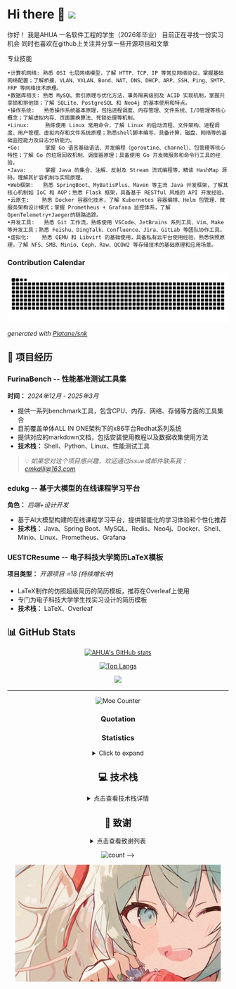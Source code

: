 # 	  Hi there 👋 <img src="https://github.com/laixintao/laixintao/blob/master/assets/wave.gif" width="29px">

<!--
**AHUA-Official/AHUA-Official** is a ✨ _special_ ✨ repository because its `README.md` (this file) appears on AHUA-Official GitHub profile.
- 🔭 I'm currently working on UESTC as a studnet which will be gratueded in 2026 ...
- 🌱 I'm currently learning CNCF ...
- 👯 I'm looking to collaborate on something fun ...
- 🤔 I'm looking for help with ...  
- 💬 Ask me about Linux, Docker, k8s, go, shell ...
- ⚡ Fun fact: I am super handsome...
  -->

  你好！ 我是AHUA 一名软件工程的学生（2026年毕业） 目前正在寻找一份实习机会  同时也喜欢在github上关注并分享一些开源项目和文章

  专业技能

    •计算机网络: 熟悉 OSI 七层网络模型，了解 HTTP、TCP、IP 等常见网络协议，掌握基础网络配置；了解桥接、VLAN、VXLAN、Bond、NAT、DNS、DHCP、ARP、SSH、Ping、SMTP、FRP 等网络技术原理。
 	•数据库相关: 熟悉 MySQL 索引原理与优化方法，事务隔离级别及 ACID 实现机制，掌握共享锁和排他锁；了解 SQLite、PostgreSQL 和 Neo4j 的基本使用和特点。
 	•操作系统:   熟悉操作系统基本原理，包括进程调度、内存管理、文件系统、I/O管理等核心概念；了解虚拟内存、页面置换算法、死锁处理等机制。
 	•Linux:     熟练使用 Linux 常用命令，了解 Linux 的启动流程、文件架构、进程调度、用户管理、虚拟内存和文件系统原理；熟悉shell脚本编写，具备计算、磁盘、网络等的基础监控能力及日志分析能力。
 	•Go:        掌握 Go 语言基础语法、并发编程（goroutine、channel）、包管理等核心特性；了解 Go 的垃圾回收机制、调度器原理；具备使用 Go 开发微服务和命令行工具的经验。
 	•Java:      掌握 Java 的集合、注解、反射及 Stream 流式编程等，精读 HashMap 源码，理解其扩容机制与实现原理。
 	•Web框架:   熟悉 SpringBoot、MyBatisPlus、Maven 等主流 Java 开发框架，了解其核心机制如 IoC 和 AOP；熟悉 Flask 框架，具备基于 RESTful 风格的 API 开发经验。
	•云原生:    熟悉 Docker 容器化技术，了解 Kubernetes 容器编排、Helm 包管理、微服务架构设计模式；掌握 Prometheus + Grafana 监控体系，了解 OpenTelemetry+Jaeger的链路追踪。
 	•开发工具:   熟悉 Git 工作流，熟练使用 VSCode、JetBrains 系列工具、Vim、Make 等开发工具；熟悉 Feishu、DingTalk、Confluence、Jira、GitLab 等团队协作工具。
 	•虚拟化:    熟悉 QEMU 和 Libvirt 的基础使用，具备私有云平台使用经验，熟悉快照原理，了解 NFS、SMB、Minio、Ceph、Raw、QCOW2 等存储技术的基础原理和应用场景。

### Contribution Calendar

<!--https://github.com/AHUA-Official/AHUA-Official/blob/snk/github-contribution-grid-snake-dark.svg
https://github.com/AHUA-Official/AHUA-Official/blob/snk/github-contribution-grid-snake.svg -->

<picture>
  <source media="(prefers-color-scheme: dark)" srcset="https://raw.githubusercontent.com/AHUA-Official/AHUA-Official/refs/heads/snk/github-contribution-grid-snake-dark.svg">
  <source media="(prefers-color-scheme: light)" srcset="https://raw.githubusercontent.com/AHUA-Official/AHUA-Official/refs/heads/snk/github-contribution-grid-snake.svg">
  <img alt="github contribution grid snake animation" src="https://raw.githubusercontent.com/AHUA-Official/AHUA-Official/refs/heads/snk/github-contribution-grid-snake.svg">
</picture>

*generated with [Platane/snk](https://github.com/Platane/snk)*

## 🚀 项目经历

### **FurinaBench -- 性能基准测试工具集**

**时间：** *2024年12月 - 2025年3月*

- 提供一系列benchmark工具，包含CPU、内存、网络、存储等方面的工具集合
- 目前覆盖单体ALL IN ONE架构下的x86平台Redhat系列系统
- 提供对应的markdown文档，包括安装使用教程以及数据收集使用方法
- **技术栈：** Shell、Python、Linux、性能测试工具

> 💡 *如果您对这个项目感兴趣，欢迎通过issue或邮件联系我：cmkallj@163.com*

### **edukg -- 基于大模型的在线课程学习平台**

**角色：** *后端+设计开发*

- 基于AI大模型构建的在线课程学习平台，提供智能化的学习体验和个性化推荐
- **技术栈：** Java、Spring Boot、MySQL、Redis、Neo4j、Docker、Shell、Minio、Linux、Prometheus、Grafana

### **UESTCResume -- 电子科技大学简历LaTeX模板**

**项目类型：** *开源项目 ⭐18 (持续增长中)*

- LaTeX制作的仿照超级简历的简历模板，推荐在Overleaf上使用
- 专门为电子科技大学学生找实习设计的简历模板
- **技术栈：** LaTeX、Overleaf

## 📊 GitHub Stats

<div align="center">

[![AHUA's GitHub stats](https://github-readme-stats.vercel.app/api?username=AHUA-Official&theme=radical)](https://github.com/AHUA-Official/github-readme-stats)

[![Top Langs](https://github-readme-stats.vercel.app/api/top-langs/?username=AHUA-Official&theme=radical)](https://github.com/AHUA-Official/github-readme-stats)

</div>

<div align="center">
<img src="https://cardivo.vercel.app/api?name=AHUA&description=你好，我是电子科技大学软件工程专业的一名学生，对云计算，基础设施建设，性能benchmark，边缘计算，LoT,可观测性，云原生方面有一定兴趣&image=https://avatars.githubusercontent.com/AHUA-Official&usqp=CAU&backgroundColor=%23ecf0f1&github=AHUA-Official&pattern=ticTacToe&colorPattern=%23eaeaea&site=Regards%20by%20AHUA"/>
</div>

---

<div align="center">

![Moe Counter](https://count.getloli.com/get/@AHUA-Official)

### Quotation

<!--
<details>
<summary>Click to expand</summary>

Sometimes government export control regulations and trade sanctions can constrain our freedom to distribute copies of programs or contribute to projects internationally.  Software developers do not have the power to eliminate or override these restrictions, but what we can and must do is refuse to impose them as conditions of use or development of the program.  In this way, the restrictions will not affect activities and people outside the jurisdictions of these governments. Thus, we never require contributors to obedience to any nontrivial export regulations as a condition of exercising any of the essential freedoms. We will never proactively ban contributors from any country or region due to government export control regulations or trade sanctions unless we are under severe duress.

<a href="https://u.fsf.org/friendspring19"><img src="https://static.fsf.org/nosvn/images/badges/Spring19-dark-age.png" alt="Double the movement"></a>

> 正如我们享受他人的发明带来的巨大便利一样，我们也应该乐于有机会让自己的发明为他人服务，而且我们应该免费并慷慨地这么做。
>
> As we enjoy great advantages from the inventions of others, we should be glad of an opportunity to serve others by any invention of ours, and this we should do freely and generously.
>
> [Benjamin Franklin](https://www.gnu.org/home.en.html)

> 我们希望有一天，那些设置障碍使自己的人民与世界隔离、使人民互相隔离的政府，将认识到他们这么做不但伤害自己的利益，也伤害自己公民和全人类的权利。
>
> We hope that one day, governments who build barriers to disconnect their people from the world and each other will recognize that they are acting against their own interests, as well as the rights of their citizens and all humanity.
>
> [Improving Our Policies as We Continue to Enable Global Collaboration](https://blog.zoom.us/improving-our-policies-as-we-continue-to-enable-global-collaboration/)

> 我们支持软件用户的自由，因为我们坚信这是每个用户应得的。有了这些自由，软件用户，无论是个人还是集体，都可以掌控所运行的软件，并决定这些程序如何为自己服务。如果一个软件令用户失去了这种控制权，我们则称它为"非自由"的，或"专有"的程序。与自由软件相反，非自由软件会操控它的用户，而软件的开发者则掌控着软件。这使得非自由软件成为了非正义力量的帮凶。
>
> We campaign for these freedoms because everyone deserves them. With these freedoms, the users (both individually and collectively) control the program and what it does for them. When users don't control the program, we call it a "nonfree" or "proprietary" program. The nonfree program controls the users, and the developer controls the program; this makes the program an instrument of unjust power. 
>
> [What is Free Software?](https://www.gnu.org/philosophy/free-sw.en.html)

</details>
  -->

### Statistics

<details>
<summary>Click to expand</summary>

[![SunsetMkt's GitHub stats](https://github-readme-stats.vercel.app/api?username=AHUA-Official&show_icons=true&show=reviews,discussions_started,discussions_answered,prs_merged,prs_merged_percentage&theme=transparent)](https://github.com/anuraghazra/github-readme-stats)

[![Top Langs](https://github-readme-stats.vercel.app/api/top-langs/?username=AHUA-Official&langs_count=8&layout=donut&hide=html,css,fluent,scss,stylus&theme=transparent)](https://github.com/anuraghazra/github-readme-stats)

<!--[![GitHub Streak](https://streak-stats.demolab.com?user=AHUA-Official&theme=transparent)](https://git.io/streak-stats) -->

<!--<a href="https://gitroll.io/profile/up0e9TqeuU8RIZdY0PYx07zrDEXi2" target="_blank"><img src="https://gitroll.io/api/badges/profiles/v1/up0e9TqeuU8RIZdY0PYx07zrDEXi2" alt="GitRoll Profile Badge"/></a>
-->

![Moe Counter](https://count.getloli.com/get/@AHUA-Official)

![](https://hit.yhype.me/github/profile?user_id=26019675)

</details>

## 💻 技术栈

<details>
<summary>点击查看技术栈详情</summary>

*以下是我接触过的众多技术列表，但这并不意味着任何级别的知识、熟练程度或可用性。*

### 熟悉的 Language & Tool

<div>
<img src="https://cdn.jsdelivr.net/gh/devicons/devicon@latest/icons/linux/linux-original.svg" width="40" height="40" />
<img src="https://cdn.jsdelivr.net/gh/devicons/devicon@latest/icons/docker/docker-original-wordmark.svg" width="40" height="40" />
<img src="https://cdn.jsdelivr.net/gh/devicons/devicon@latest/icons/python/python-original-wordmark.svg" width="40" height="40" />
<img src="https://cdn.jsdelivr.net/gh/devicons/devicon@latest/icons/pycharm/pycharm-original.svg" width="40" height="40" />
<img src="https://cdn.jsdelivr.net/gh/devicons/devicon@latest/icons/spring/spring-original-wordmark.svg" width="40" height="40" />
<img src="https://cdn.jsdelivr.net/gh/devicons/devicon@latest/icons/vim/vim-original.svg" width="40" height="40" />
<img src="https://cdn.jsdelivr.net/gh/devicons/devicon@latest/icons/redis/redis-original-wordmark.svg" width="40" height="40"/>
<img src="https://cdn.jsdelivr.net/gh/devicons/devicon@latest/icons/java/java-original-wordmark.svg" width="40" height="40"/>
<img src="https://cdn.jsdelivr.net/gh/devicons/devicon@latest/icons/mysql/mysql-original.svg" width="40" height="40"/>
<img src="https://cdn.jsdelivr.net/gh/devicons/devicon@latest/icons/flask/flask-original-wordmark.svg" width="40" height="40"/>
<img src="https://cdn.jsdelivr.net/gh/devicons/devicon@latest/icons/bash/bash-original.svg" width="40" height="40"/>
<img src="https://cdn.jsdelivr.net/gh/devicons/devicon@latest/icons/nginx/nginx-original.svg" width="40" height="40" />   
<img src="https://cdn.jsdelivr.net/gh/devicons/devicon@latest/icons/git/git-original-wordmark.svg" width="40" height="40" /> 
<img src="https://cdn.jsdelivr.net/gh/devicons/devicon@latest/icons/centos/centos-original-wordmark.svg" width="40" height="40" />     
<img src="https://cdn.jsdelivr.net/gh/devicons/devicon@latest/icons/markdown/markdown-original.svg" width="40" height="40" />
<img src="https://cdn.jsdelivr.net/gh/devicons/devicon@latest/icons/go/go-original.svg" width="40" height="40" />
<img src="https://cdn.jsdelivr.net/gh/devicons/devicon@latest/icons/kubernetes/kubernetes-original-wordmark.svg" width="40" height="40" />
<img src="https://cdn.jsdelivr.net/gh/devicons/devicon@latest/icons/prometheus/prometheus-original-wordmark.svg" width="40" height="40" />
<img src="https://cdn.jsdelivr.net/gh/devicons/devicon@latest/icons/grafana/grafana-original-wordmark.svg" width="40" height="40" />
<img src="https://cdn.jsdelivr.net/gh/devicons/devicon@latest/icons/opentelemetry/opentelemetry-original-wordmark.svg" width="40" height="40" />
</div>

### 工作实习及项目中使用过的 Language & Tool

<div>
<img src="https://cdn.jsdelivr.net/gh/devicons/devicon@latest/icons/postgresql/postgresql-original.svg" width="40" height="40" />
<img src="https://cdn.jsdelivr.net/gh/devicons/devicon@latest/icons/jetbrains/jetbrains-original.svg" width="40" height="40" />
<img src="https://cdn.jsdelivr.net/gh/devicons/devicon@latest/icons/jira/jira-original-wordmark.svg" width="40" height="40" />
<img src="https://cdn.jsdelivr.net/gh/devicons/devicon@latest/icons/opensuse/opensuse-original-wordmark.svg" width="40" height="40"/>
<img src="https://cdn.jsdelivr.net/gh/devicons/devicon@latest/icons/ubuntu/ubuntu-original-wordmark.svg" width="40" height="40" />
<img src="https://cdn.jsdelivr.net/gh/devicons/devicon@latest/icons/ssh/ssh-original-wordmark.svg" width="40" height="40" />
<img src="https://cdn.jsdelivr.net/gh/devicons/devicon@latest/icons/sqlite/sqlite-original-wordmark.svg" width="40" height="40" />
<img src="https://cdn.jsdelivr.net/gh/devicons/devicon@latest/icons/rockylinux/rockylinux-original-wordmark.svg" width="40" height="40" />
<img src="https://cdn.jsdelivr.net/gh/devicons/devicon@latest/icons/redhat/redhat-original.svg" width="40" height="40" />
<img src="https://cdn.jsdelivr.net/gh/devicons/devicon@latest/icons/jenkins/jenkins-original.svg" width="40" height="40" />     
<img src="https://cdn.jsdelivr.net/gh/devicons/devicon@latest/icons/matplotlib/matplotlib-original.svg" width="40" height="40" />
<img src="https://cdn.jsdelivr.net/gh/devicons/devicon@latest/icons/maven/maven-original-wordmark.svg" width="40" height="40" />
<img src="https://cdn.jsdelivr.net/gh/devicons/devicon@latest/icons/mariadb/mariadb-original.svg" width="40" height="40" />
<img src="https://cdn.jsdelivr.net/gh/devicons/devicon@latest/icons/awk/awk-original-wordmark.svg" width="40" height="40" />
<img src="https://cdn.jsdelivr.net/gh/devicons/devicon@latest/icons/aarch64/aarch64-original.svg" width="40" height="40" />
<img src="https://cdn.jsdelivr.net/gh/devicons/devicon@latest/icons/latex/latex-original.svg" width="40" height="40" />
<img src="https://cdn.jsdelivr.net/gh/devicons/devicon@latest/icons/stackoverflow/stackoverflow-original-wordmark.svg" width="40" height="40" />
<img src="https://cdn.jsdelivr.net/gh/devicons/devicon@latest/icons/tortoisegit/tortoisegit-original.svg" width="40" height="40" />
<img src="https://cdn.jsdelivr.net/gh/devicons/devicon@latest/icons/neo4j/neo4j-original-wordmark.svg" width="40" height="40" />      
<img src="https://cdn.jsdelivr.net/gh/devicons/devicon@latest/icons/gcc/gcc-original.svg" width="40" height="40" />
<img src="https://cdn.jsdelivr.net/gh/devicons/devicon@latest/icons/elasticsearch/elasticsearch-original-wordmark.svg" width="40" height="40" />
<img src="https://cdn.jsdelivr.net/gh/devicons/devicon@latest/icons/debian/debian-original-wordmark.svg" width="40" height="40" />      
<img src="https://cdn.jsdelivr.net/gh/devicons/devicon@latest/icons/tomcat/tomcat-original-wordmark.svg" width="40" height="40" />
<img src="https://cdn.jsdelivr.net/gh/devicons/devicon@latest/icons/wordpress/wordpress-original.svg" width="40" height="40" />
<img src="https://cdn.jsdelivr.net/gh/devicons/devicon@latest/icons/windows11/windows11-original.svg" width="40" height="40" />
<img src="https://cdn.jsdelivr.net/gh/devicons/devicon@latest/icons/vsphere/vsphere-original-wordmark.svg" width="40" height="40"/>
<img src="https://cdn.jsdelivr.net/gh/devicons/devicon@latest/icons/pytest/pytest-original-wordmark.svg" width="40" height="40"/>
<img src="https://cdn.jsdelivr.net/gh/devicons/devicon@latest/icons/ohmyzsh/ohmyzsh-original.svg" width="40" height="40" />
<img src="https://cdn.jsdelivr.net/gh/devicons/devicon@latest/icons/dbeaver/dbeaver-original.svg" width="40" height="40" />
<img src="https://cdn.jsdelivr.net/gh/devicons/devicon@latest/icons/oauth/oauth-original.svg" width="40" height="40" />
<img src="https://cdn.jsdelivr.net/gh/devicons/devicon@latest/icons/numpy/numpy-original-wordmark.svg" width="40" height="40" />
<img src="https://cdn.jsdelivr.net/gh/devicons/devicon@latest/icons/npm/npm-original-wordmark.svg" width="40" height="40" />
<img src="https://cdn.jsdelivr.net/gh/devicons/devicon@latest/icons/notion/notion-original.svg" width="40" height="40" />
<img src="https://cdn.jsdelivr.net/gh/devicons/devicon@latest/icons/github/github-original-wordmark.svg" width="40" height="40" />
<img src="https://cdn.jsdelivr.net/gh/devicons/devicon@latest/icons/gitlab/gitlab-original-wordmark.svg" width="40" height="40" />
<img src="https://cdn.jsdelivr.net/gh/devicons/devicon@latest/icons/hugo/hugo-original-wordmark.svg" width="40" height="40" />
</div>

### 想要学习的 Language & Tool

<div>
<img src="https://cdn.jsdelivr.net/gh/devicons/devicon@latest/icons/vuejs/vuejs-original.svg" width="40" height="40" />
<img src="https://cdn.jsdelivr.net/gh/devicons/devicon@latest/icons/yarn/yarn-original.svg" width="40" height="40" />
<img src="https://cdn.jsdelivr.net/gh/devicons/devicon@latest/icons/selenium/selenium-original.svg" width="40" height="40" />
<img src="https://cdn.jsdelivr.net/gh/devicons/devicon@latest/icons/graphql/graphql-plain-wordmark.svg" width="40" height="40" />
<img src="https://cdn.jsdelivr.net/gh/devicons/devicon@latest/icons/goland/goland-plain-wordmark.svg" width="40" height="40" />
<img src="https://cdn.jsdelivr.net/gh/devicons/devicon@latest/icons/html5/html5-original-wordmark.svg" width="40" height="40" />
<img src="https://cdn.jsdelivr.net/gh/devicons/devicon@latest/icons/lua/lua-plain.svg" width="40" height="40" />
<img src="https://cdn.jsdelivr.net/gh/devicons/devicon@latest/icons/openstack/openstack-original-wordmark.svg" width="40" height="40" />
</div>
<!--<--
[![My Skills](https://skillicons.dev/icons?i=ae,anaconda,androidstudio,apple,arch,arduino,atom,au,autocad,aws,azure,bash,bitbucket,blender,bootstrap,c,cs,cpp,cloudflare,codepen,css,debian,discord,bots,django,docker,dotnet,fastapi,fediverse,figma,flask,gcp,git,github,githubactions,gitlab,gmail,go,graphql,heroku,html,idea,ai,instagram,ipfs,java,js,jenkins,jquery,kali,kubernetes,latex,linkedin,linux,lua,md,mastodon,mint,mongodb,neovim,netlify,nginx,nodejs,notion,npm,obsidian,ps,php,planetscale,pnpm,powershell,pr,pycharm,py,pytorch,redhat,redis,regex,replit,sqlite,stackoverflow,selenium,svg,tensorflow,twitter,ts,ubuntu,unity,unreal,vercel,vim,visualstudio,vscode,vscodium,vue,webpack,windows,wordpress,workers&perline=15)](https://skillicons.dev)  -->

</details>

## 🙏 致谢

<details>
<summary>点击查看致谢列表</summary>

- [UESTC](https://www.uestc.edu.cn) - 电子科技大学是我的学校，谢谢我这么菜但我的学校还没有放弃我，也没有把我开除人籍
- [Sichuan](https://www.baidu.com) - 四川，我是四川人，四川人基本都很好看，性格也好，脾气也好，也贤惠的，我就是这样的人
- [Anime Fan](https://www.baidu.com) - 我是二次元，喜欢看的动漫有魔卡少女樱、my little pony、双城之战等
- [Single man](https://www.baidu.com) - 我是一个单身汉，漂亮可爱的妹妹请和我cpdd谢谢，我写脚本给你买好吃的
- [Bitwarden](https://bitwarden.com/) - The password manager trusted by millions.
- [Cloudflare](https://www.cloudflare.com/) - Connect, protect and build everywhere.
- [Cloudcone](https://app.cloudcone.com/?ref=11355) - An average and [cost-effective](https://hello.cloudcone.com/hashtag-2024-sale-yearly-vps/) virtual private server solution.
- [Codeium](https://codeium.com/) - Excellent & free AI code completion solution.
- [Free Software Foundation](https://www.fsf.org/) & [GNU Operating System](https://www.gnu.org/home.en.html)
- [JetBrains Open Source Development License](https://jb.gg/OpenSourceSupport) - Special thanks to JetBrains for their support to the open-source community.
- [Microsoft](https://www.microsoft.com/)
- [Mozilla](https://www.mozilla.org/)
- [NameSilo](https://www.namesilo.com/domain/search-domains?rid=d0b7e93ym) - Trusted domain name registrar.
- [Tailscale](https://tailscale.com/) - Excellent VPN service for secure networks.
- [1Password for Open Source](https://github.com/1Password/for-open-source) - Special thanks to 1Password for their support to open-source community.

</details>

![count](https://profile-counter.glitch.me/lxl66566/count.svg) -->

![屏幕截图 2023-09-28 160238](https://github.com/AHUA-Official/AHUA-Official/blob/main/assets/%E5%B1%8F%E5%B9%95%E6%88%AA%E5%9B%BE%202023-09-28%20160238.png)
